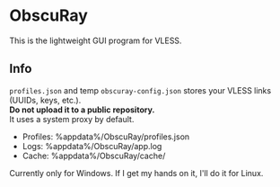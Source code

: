 # ObscuRay

This is the lightweight GUI program for VLESS.

## Info

`profiles.json` and temp `obscuray-config.json` stores your VLESS links (UUIDs, keys, etc.).\
**Do not upload it to a public repository.**\
It uses a system proxy by default.

- Profiles: %appdata%/ObscuRay/profiles.json
- Logs: %appdata%/ObscuRay/app.log
- Cache: %appdata%/ObscuRay/cache/

Currently only for Windows. If I get my hands on it, I'll do it for Linux.
